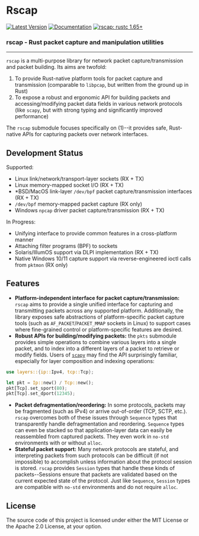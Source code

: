 # Rscap

[![Latest Version]][crates.io] [![Documentation]][docs.rs] [![rscap: rustc 1.65+]][Rust 1.65]

[Latest Version]: https://img.shields.io/crates/v/rscap.svg
[crates.io]: https://crates.io/crates/rscap
[rscap: rustc 1.65+]: https://img.shields.io/badge/MSRV-rustc_1.65+-blue.svg
[Rust 1.65]: https://blog.rust-lang.org/2022/11/03/Rust-1.65.0.html
[Documentation]: https://docs.rs/rscap/badge.svg
[docs.rs]: https://docs.rs/rscap/

### **rscap - Rust packet capture and manipulation utilities**

---

`rscap` is a multi-purpose library for network packet capture/transmission and packet building. Its aims are twofold:

1. To provide Rust-native platform tools for packet capture and transmission (comparable to `libpcap`, but written from the ground up in Rust)
2. To expose a robust and ergonomic API for building packets and accessing/modifying packet data fields in various network protocols (like `scapy`, but with strong typing and significantly improved performance)

The `rscap` submodule focuses specifically on (1)--it provides safe, Rust-native APIs for capturing packets over network interfaces. 

## Development Status

Supported:
- Linux link/network/transport-layer sockets (RX + TX)
- Linux memory-mapped socket I/O (RX + TX)
- *BSD/MacOS link-layer `/dev/bpf` packet capture/transmission interfaces (RX + TX)
- `/dev/bpf` memory-mapped packet capture (RX only)
- Windows `npcap` driver packet capture/transmission (RX + TX)

In Progress:
- Unifying interface to provide common features in a cross-platform manner
- Attaching filter programs (BPF) to sockets
- Solaris/IllumOS support via DLPI implementation (RX + TX)
- Native Windows 10/11 capture support via reverse-engineered ioctl calls from `pktmon` (RX only)

## Features

- **Platform-independent interface for packet capture/transmission:** `rscap` aims to provide a single unified interface for capturing and transmitting packets across any supported platform. Additionally, the library exposes safe abstractions of platform-specific packet capture tools (such as `AF_PACKET`/`PACKET_MMAP` sockets in Linux) to support cases where fine-grained control or platform-specific features are desired.
- **Robust APIs for building/modifying packets:** the `pkts` submodule provides simple operations to combine various layers into a single packet, and to index into a different layers of a packet to retrieve or modify fields. Users of [`scapy`](https://github.com/ecdev/scapy) may find the API surprisingly familiar, especially for layer composition and indexing operations:

```rust
use layers::{ip::Ipv4, tcp::Tcp};

let pkt = Ip::new() / Tcp::new();
pkt[Tcp].set_sport(80);
pkt[Tcp].set_dport(12345);
```

- **Packet defragmentation/reordering:** In some protocols, packets may be fragmented (such as IPv4) or arrive out-of-order (TCP, SCTP, etc.). `rscap` overcomes both of these issues through `Sequence` types that transparently handle defragmentation and reordering. `Sequence` types can even be stacked so that application-layer data can easily be reassembled from captured packets. They even work in `no-std` environments with or without `alloc`.
- **Stateful packet support:** Many network protocols are stateful, and interpreting packets from such protocols can be difficult (if not impossible) to accomplish unless information about the protocol session is stored. `rscap` provides `Session` types that handle these kinds of packets--Sessions ensure that packets are validated based on the current expected state of the protocol. Just like `Sequence`, `Session` types are compatible with `no-std` environments and do not require `alloc`.

## License

The source code of this project is licensed under either the MIT License or the Apache 2.0 License, at your option.

